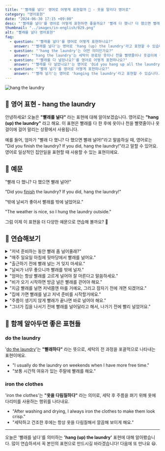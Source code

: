 ```yaml
---
title: "'빨래를 널다' 영어로 어떻게 표현할까 🧺 - 옷을 말리다 영어로"
category: "영어표현"
date: "2024-06-30 17:15 +09:00"
desc: "'빨래를 널다'를 영어로 어떻게 표현하면 좋을까요? '빨래 다 했니? 다 했으면 빨래 널어!', '밖에 날씨가 좋아서 빨래를 밖에 널었어요' 등을 영어로 표현하는 법을 배워봅시다. 다양한 예문을 통해서 연습하고 본인의 표현으로 만들어 보세요."
thumbnail: "../images/in-english/029.png"
alt: "빨래를 널다 영어표현"
faq:
  - question: "'빨래를 널다'를 영어로 어떻게 표현하나요?"
    answer: "'빨래를 널다'는 영어로 'hang (up) the laundry'라고 표현할 수 있습니다. 이 표현은 빨래를 다 한 후에 옷이나 천을 빨랫줄이나 옷걸이에 걸어 말리는 상황에서 사용됩니다."
  - question: "'hang the laundry'는 어떤 의미인가요?"
    answer: "'hang the laundry'는 세탁이 완료된 옷이나 천을 빨랫줄이나 옷걸이에 걸어 말리는 상황에서 사용됩니다. 예를 들어, 'I need to hang the laundry before it rains.'는 '비 오기 전에 빨래를 널어야 해요.'라는 의미입니다."
  - question: "'빨래를 다 널었나요?'를 영어로 어떻게 표현하나요?"
    answer: "'빨래를 다 널었나요?'는 영어로 'Did you hang up all the laundry?'라고 표현할 수 있습니다."
  - question: "'빨래 널기'를 영어로 어떻게 표현하나요?"
    answer: "'빨래 널기'는 영어로 'hanging the laundry'라고 표현할 수 있습니다."
---
```


![hang the laundry](../images/in-english/029-1.avif)

## 🌟 영어 표현 - hang the laundry

안녕하세요! 오늘은 **"빨래를 널다"** 라는 표현에 대해 알아보겠습니다. 영어로는 **"hang (up) the laundry"** 라고 해요. 이 표현은 빨래를 다 한 후에 옷이나 천을 빨랫줄이나 옷걸이에 걸어 말리는 상황에서 사용됩니다.

예를 들어, 엄마가 "빨래 다 했니? 다 했으면 빨래 널어!"라고 말씀하실 때, 영어로는 "Did you finish the laundry? If you did, hang the laundry!"라고 말할 수 있어요. 영어로 일상적인 집안일을 표현할 때 사용할 수 있는 표현이에요.

<script async src="https://pagead2.googlesyndication.com/pagead/js/adsbygoogle.js?client=ca-pub-1465612013356152"
     crossorigin="anonymous"></script>
<!-- engple-horizontal-ad -->

<ins class="adsbygoogle"
     style="display:block"
     data-ad-client="ca-pub-1465612013356152"
     data-ad-slot="2106896038"
     data-ad-format="auto"
     data-full-width-responsive="true"></ins>

<script>
     (adsbygoogle = window.adsbygoogle || []).push({});
</script>

## 📖 예문

"빨래 다 했니? 다 했으면 빨래 널어!"

"Did you [finish](/blog/in-english/295.finish/) the laundry? If you did, hang the laundry!"

"밖에 날씨가 좋아서 빨래를 밖에 널었어요."

"The weather is nice, so I hung the laundry outside."

그럼 이제 이 표현을 더 다양한 예문으로 연습해 볼까요? 🚀

## 💬 연습해보기

<details>
<summary>"저녁 준비하는 동안 빨래 좀 널어줄래?"</summary>
<span>"Can you please hang the laundry while I finish cooking dinner?"</span>
</details>

<details>
<summary>"매주 일요일 아침에 뒷마당에서 빨래를 널어요."</summary>
<span>"Every Sunday morning, I hang up the laundry in the backyard."</span>
</details>

<details>
<summary>"출근하기 전에 빨래 널는 거 잊지 마세요."</summary>
<span>"Don't <a href="/blog/in-english/023.forget/">forget</a> to hang the laundry before you leave for work."</span>
</details>

<details>
<summary>"날씨가 너무 좋으니까 빨래를 밖에 널자."</summary>
<span>"It's such a nice day, let's hang up the laundry outside to dry."</span>
</details>

<details>
<summary>"엄마는 항상 빨래를 고르게 널어야 잘 마른다고 말씀하세요."</summary>
<span>"My mom always <a href="/blog/in-english/114.remind/">reminds</a> me to hang the laundry properly so it dries evenly."</span>
</details>

<details>
<summary>"비가 오기 시작하면 방금 널은 빨래를 걷어야 해요."</summary>
<span>"If it starts raining, we’ll need to bring in the laundry we just hung."</span>
</details>

<details>
<summary>"지금 빨래를 널면 저녁쯤엔 마를 거예요, 그리고 잠자기 전에 개면 되겠어요."</summary>
<span>"If you hang up the laundry now, it will be dry by evening, and we can fold it before bedtime."</span>
</details>

<details>
<summary>"집에 가면 빨래를 널고 저녁 준비를 시작할거에요."</summary>
<span>"When I get home, I'll hang up the laundry and then start preparing dinner"</span>
</details>

<details>
<summary>"주름이 생기지 않게 빨래가 끝나면 바로 널어야 해요."</summary>
<span>"To avoid wrinkles, we should hang up the laundry immediately after it’s done washing."</span>
</details>

<details>
<summary>"그녀가 집을 나서기 전에 빨래를 널어달라고 해서, 나가기 전에 빨리 널었어요."</summary>
<span>"She asked me to hang up the laundry before leaving the house, so I quickly did it before heading out."</span>
</details>

## 🤝 함께 알아두면 좋은 표현들

### do the laundry

'[do the laundry](/blog/in-english/162.do-the-laundry/)'는 **"빨래하다"** 라는 뜻으로, 세탁의 전 과정을 포괄적으로 나타내는 표현이에요.

- "I usually do the laundry on weekends when I have more free time."
- "보통 시간적 여유가 있는 주말에 빨래를 해요."

### iron the clothes

'iron the clothes'는 **"옷을 다림질하다"** 라는 의미로, 세탁 후 주름을 펴기 위해 옷에 다리미를 사용하는 행위를 나타내요.

- "After washing and drying, I always iron the clothes to make them look crisp."
- "세탁하고 건조한 후에는 항상 옷을 다림질해서 깔끔해 보이게 해요."

---

오늘은 '빨래를 널다'를 의미하는 **'hang (up) the laundry'** 표현에 대해 알아봤습니다. 많이 연습하셔서 꼭 본인의 표현으로 만드시길 바라겠습니다! 다음에 또 만나요 😃.
